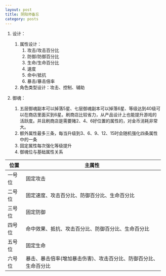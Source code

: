 ```yaml
---
layout: post
title: 阴阳师备忘
category: posts
---
```


1. 设计：
    1. 属性设计：
        1. 攻击/攻击百分比
        1. 防御/防御百分比
        1. 生命/生命百分比
        1. 速度
        1. 命中/抵抗
        1. 暴击/暴击倍率
    1. 角色类型设计：攻击、控制、辅助


1. 御魂：
    1. 五层御魂副本可以掉落5星、七层御魂副本可以掉落6星、等级达到40级可以在商店里面买到6星。刷商店比较省力，从产品设计上也能提升游戏的活跃度。并且刷商店是需要赌2、4、6好位置的属性的，对金币消耗非常大。
    1. 额外属性最多三条，每当升级到3、6、9、12、15时会随机强化四条属性中的一条
    1. 固定属性每次强化等级提升
    1. 御魂位与基础属性关系

位置 | 主属性 
-------- | --------
一号位 | 固定攻击
二号位 | 固定速度、攻击百分比、防御百分比、生命百分比
三号位 | 固定防御
四号位 | 命中效果、抵抗、攻击百分比、防御百分比、生命百分比
五号位 | 固定生命
六号位 | 暴击、暴击倍率(增加暴击伤害)、攻击百分比、防御百分比、生命百分比
